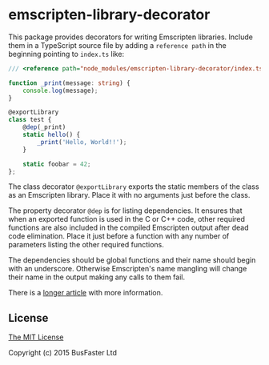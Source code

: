 emscripten-library-decorator
============================

This package provides decorators for writing Emscripten libraries. Include them in a TypeScript source file by adding a `reference path` in the beginning pointing to `index.ts` like:

```typescript
/// <reference path="node_modules/emscripten-library-decorator/index.ts" />

function _print(message: string) {
	console.log(message);
}

@exportLibrary
class test {
	@dep(_print)
	static hello() {
		_print('Hello, World!!');
	}

	static foobar = 42;
};
```

The class decorator `@exportLibrary` exports the static members of the class as an Emscripten library. Place it with no arguments just before the class.

The property decorator `@dep` is for listing dependencies. It ensures that when an exported function is used in the C or C++ code, other required functions are also included in the compiled Emscripten output after dead code elimination. Place it just before a function with any number of parameters listing the other required functions.

The dependencies should be global functions and their name should begin with an underscore. Otherwise Emscripten's name mangling will change their name in the output making any calls to them fail.

There is a [longer article](http://blog.charto.net/asm-js/Writing-Emscripten-libraries-in-TypeScript/) with more information.

License
-------
[The MIT License](https://raw.githubusercontent.com/charto/emscripten-library-decorator/master/LICENSE)

Copyright (c) 2015 BusFaster Ltd

